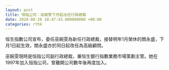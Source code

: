 ```yaml
---
layout: post
title: 恒指公司：巫婉雯下月起出任行政總裁
date: 2020-08-26 18:47:43.000000000 +08:00
categories: rthk
---
```


恒生指數公司宣布，委任巫婉雯為新任行政總裁，接替明年1月榮休的關永盛，下月1日起生效，關永盛亦於同日起改任為高級顧問。

巫婉雯現時是恒指公司副行政總裁，兼恒生銀行指數業務市場策劃主管。她在1997年加入恒指公司，曾離開公司數年後再度加入。
